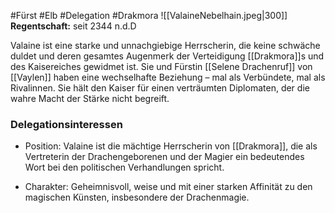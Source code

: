 #Fürst #Elb #Delegation #Drakmora 
![[ValaineNebelhain.jpeg|300]]
**Regentschaft:** seit 2344 n.d.D

Valaine ist eine starke und unnachgiebige Herrscherin, die keine schwäche duldet und deren gesamtes Augenmerk der Verteidigung [[Drakmora]]s und des Kaisereiches gewidmet ist. Sie und Fürstin [[Selene Drachenruf]] von [[Vaylen]] haben eine wechselhafte Beziehung – mal als Verbündete, mal als Rivalinnen. Sie hält den Kaiser für einen verträumten Diplomaten, der die wahre Macht der Stärke nicht begreift.

### Delegationsinteressen
- Position: Valaine ist die mächtige Herrscherin von [[Drakmora]], die als Vertreterin der Drachengeborenen und der Magier ein bedeutendes Wort bei den politischen Verhandlungen spricht.
* Charakter: Geheimnisvoll, weise und mit einer starken Affinität zu den magischen Künsten, insbesondere der Drachenmagie.